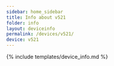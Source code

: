 ```yaml
---
sidebar: home_sidebar
title: Info about v521
folder: info
layout: deviceinfo
permalink: /devices/v521/
device: v521
---
```

{% include templates/device_info.md %}

